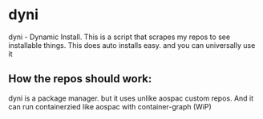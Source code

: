 # dyni
dyni - Dynamic Install. This is a script that scrapes my repos to see installable things. This does auto installs easy. and you can universally use it

## How the repos should work:
dyni is a package manager. but it uses unlike aospac custom repos. And it can run containerzied like aospac with container-graph (WiP)
